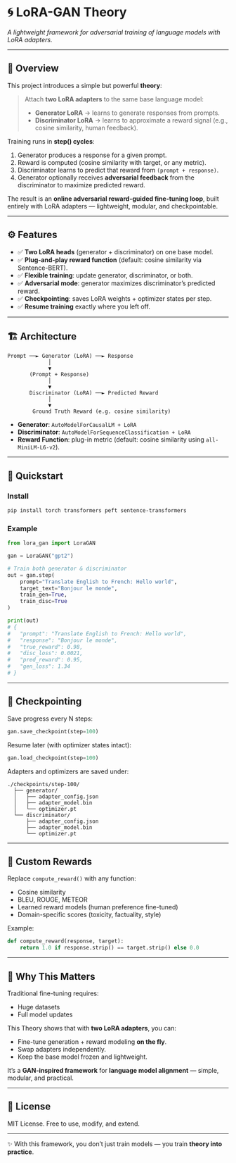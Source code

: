 

# 🌀 LoRA-GAN Theory

*A lightweight framework for adversarial training of language models with LoRA adapters.*

---

## 📖 Overview

This project introduces a simple but powerful **theory**:

> Attach **two LoRA adapters** to the same base language model:
>
> * **Generator LoRA** → learns to generate responses from prompts.
> * **Discriminator LoRA** → learns to approximate a reward signal (e.g., cosine similarity, human feedback).

Training runs in **step() cycles**:

1. Generator produces a response for a given prompt.
2. Reward is computed (cosine similarity with target, or any metric).
3. Discriminator learns to predict that reward from `(prompt + response)`.
4. Generator optionally receives **adversarial feedback** from the discriminator to maximize predicted reward.

The result is an **online adversarial reward-guided fine-tuning loop**, built entirely with LoRA adapters — lightweight, modular, and checkpointable.

---

## ⚙️ Features

* ✅ **Two LoRA heads** (generator + discriminator) on one base model.
* ✅ **Plug-and-play reward function** (default: cosine similarity via Sentence-BERT).
* ✅ **Flexible training**: update generator, discriminator, or both.
* ✅ **Adversarial mode**: generator maximizes discriminator’s predicted reward.
* ✅ **Checkpointing**: saves LoRA weights + optimizer states per step.
* ✅ **Resume training** exactly where you left off.

---

## 🏗 Architecture

```
Prompt ──► Generator (LoRA) ──► Response
             │
             ▼
       (Prompt + Response)
             │
             ▼
       Discriminator (LoRA) ──► Predicted Reward
             │
             ▼
        Ground Truth Reward (e.g. cosine similarity)
```

* **Generator**: `AutoModelForCausalLM + LoRA`
* **Discriminator**: `AutoModelForSequenceClassification + LoRA`
* **Reward Function**: plug-in metric (default: cosine similarity using `all-MiniLM-L6-v2`).

---

## 🚀 Quickstart

### Install

```bash
pip install torch transformers peft sentence-transformers
```

### Example

```python
from lora_gan import LoraGAN

gan = LoraGAN("gpt2")

# Train both generator & discriminator
out = gan.step(
    prompt="Translate English to French: Hello world",
    target_text="Bonjour le monde",
    train_gen=True,
    train_disc=True
)

print(out)
# {
#   "prompt": "Translate English to French: Hello world",
#   "response": "Bonjour le monde",
#   "true_reward": 0.98,
#   "disc_loss": 0.0021,
#   "pred_reward": 0.95,
#   "gen_loss": 1.34
# }
```

---

## 💾 Checkpointing

Save progress every N steps:

```python
gan.save_checkpoint(step=100)
```

Resume later (with optimizer states intact):

```python
gan.load_checkpoint(step=100)
```

Adapters and optimizers are saved under:

```
./checkpoints/step-100/
  ├── generator/
  │   ├── adapter_config.json
  │   ├── adapter_model.bin
  │   └── optimizer.pt
  └── discriminator/
      ├── adapter_config.json
      ├── adapter_model.bin
      └── optimizer.pt
```

---

## 🔧 Custom Rewards

Replace `compute_reward()` with any function:

* Cosine similarity
* BLEU, ROUGE, METEOR
* Learned reward models (human preference fine-tuned)
* Domain-specific scores (toxicity, factuality, style)

Example:

```python
def compute_reward(response, target):
    return 1.0 if response.strip() == target.strip() else 0.0
```

---

## 🌌 Why This Matters

Traditional fine-tuning requires:

* Huge datasets
* Full model updates

This Theory shows that with **two LoRA adapters**, you can:

* Fine-tune generation + reward modeling **on the fly**.
* Swap adapters independently.
* Keep the base model frozen and lightweight.

It’s a **GAN-inspired framework** for **language model alignment** — simple, modular, and practical.

---

## 📜 License

MIT License. Free to use, modify, and extend.

---

✨ With this framework, you don’t just train models — you train **theory into practice**.
